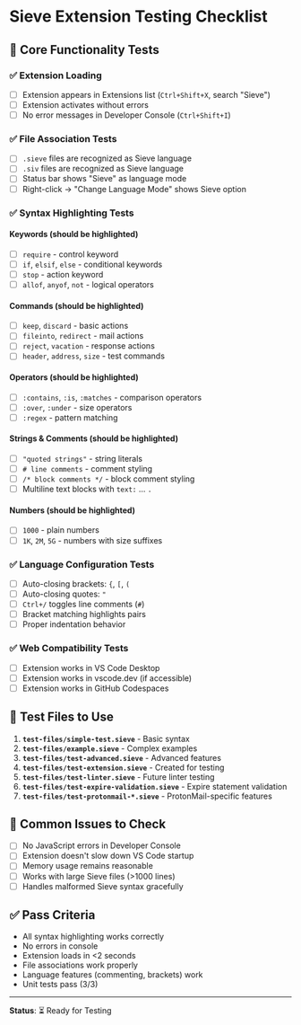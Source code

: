 # Sieve Extension Testing Checklist

## 🎯 Core Functionality Tests

### ✅ Extension Loading
- [ ] Extension appears in Extensions list (`Ctrl+Shift+X`, search "Sieve")
- [ ] Extension activates without errors
- [ ] No error messages in Developer Console (`Ctrl+Shift+I`)

### ✅ File Association Tests
- [ ] `.sieve` files are recognized as Sieve language
- [ ] `.siv` files are recognized as Sieve language
- [ ] Status bar shows "Sieve" as language mode
- [ ] Right-click → "Change Language Mode" shows Sieve option

### ✅ Syntax Highlighting Tests

#### Keywords (should be highlighted)
- [ ] `require` - control keyword
- [ ] `if`, `elsif`, `else` - conditional keywords
- [ ] `stop` - action keyword
- [ ] `allof`, `anyof`, `not` - logical operators

#### Commands (should be highlighted)
- [ ] `keep`, `discard` - basic actions
- [ ] `fileinto`, `redirect` - mail actions
- [ ] `reject`, `vacation` - response actions
- [ ] `header`, `address`, `size` - test commands

#### Operators (should be highlighted)
- [ ] `:contains`, `:is`, `:matches` - comparison operators
- [ ] `:over`, `:under` - size operators
- [ ] `:regex` - pattern matching

#### Strings & Comments (should be highlighted)
- [ ] `"quoted strings"` - string literals
- [ ] `# line comments` - comment styling
- [ ] `/* block comments */` - block comment styling
- [ ] Multiline text blocks with `text:` ... `.`

#### Numbers (should be highlighted)
- [ ] `1000` - plain numbers
- [ ] `1K`, `2M`, `5G` - numbers with size suffixes

### ✅ Language Configuration Tests
- [ ] Auto-closing brackets: `{`, `[`, `(`
- [ ] Auto-closing quotes: `"`
- [ ] `Ctrl+/` toggles line comments (`#`)
- [ ] Bracket matching highlights pairs
- [ ] Proper indentation behavior

### ✅ Web Compatibility Tests
- [ ] Extension works in VS Code Desktop
- [ ] Extension works in vscode.dev (if accessible)
- [ ] Extension works in GitHub Codespaces

## 📝 Test Files to Use

1. **`test-files/simple-test.sieve`** - Basic syntax
2. **`test-files/example.sieve`** - Complex examples  
3. **`test-files/test-advanced.sieve`** - Advanced features
4. **`test-files/test-extension.sieve`** - Created for testing
5. **`test-files/test-linter.sieve`** - Future linter testing
6. **`test-files/test-expire-validation.sieve`** - Expire statement validation
7. **`test-files/test-protonmail-*.sieve`** - ProtonMail-specific features

## 🚨 Common Issues to Check

- [ ] No JavaScript errors in Developer Console
- [ ] Extension doesn't slow down VS Code startup
- [ ] Memory usage remains reasonable
- [ ] Works with large Sieve files (>1000 lines)
- [ ] Handles malformed Sieve syntax gracefully

## ✅ Pass Criteria

- All syntax highlighting works correctly
- No errors in console
- Extension loads in <2 seconds
- File associations work properly
- Language features (commenting, brackets) work
- Unit tests pass (3/3)

---
**Status**: ⏳ Ready for Testing
